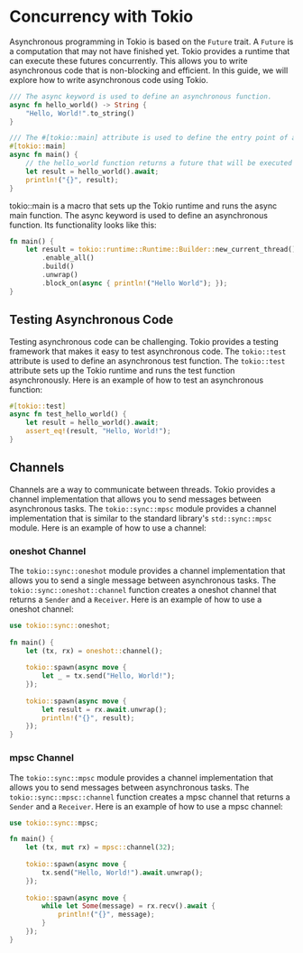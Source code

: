 # Concurrency with Tokio

Asynchronous programming in Tokio is based on the `Future` trait. A `Future` is a computation that may not have finished
yet. Tokio provides a runtime that can execute these futures concurrently. This allows you to write asynchronous code
that is non-blocking and efficient. In this guide, we will explore how to write asynchronous code using Tokio.

```rust
/// The async keyword is used to define an asynchronous function.
async fn hello_world() -> String {
    "Hello, World!".to_string()
}

/// The #[tokio::main] attribute is used to define the entry point of a Tokio application.
#[tokio::main]
async fn main() {
    // the hello_world function returns a future that will be executed by the Tokio runtime
    let result = hello_world().await;
    println!("{}", result);
}
```

tokio::main is a macro that sets up the Tokio runtime and runs the async main function. The async keyword is used to
define an asynchronous function. Its functionality looks like this:

```rust
fn main() {
    let result = tokio::runtime::Runtime::Builder::new_current_thread()
        .enable_all()
        .build()
        .unwrap()
        .block_on(async { println!("Hello World"); });
}
```

## Testing Asynchronous Code

Testing asynchronous code can be challenging. Tokio provides a testing framework that makes it easy to test asynchronous
code. The `tokio::test` attribute is used to define an asynchronous test function. The `tokio::test` attribute sets up
the Tokio runtime and runs the test function asynchronously. Here is an example of how to test an asynchronous function:

```rust
#[tokio::test]
async fn test_hello_world() {
    let result = hello_world().await;
    assert_eq!(result, "Hello, World!");
}
```

## Channels

Channels are a way to communicate between threads. Tokio provides a channel implementation that allows you to send
messages between asynchronous tasks. The `tokio::sync::mpsc` module provides a channel implementation that is similar to
the standard library's `std::sync::mpsc` module. Here is an example of how to use a channel:

### oneshot Channel

The `tokio::sync::oneshot` module provides a channel implementation that allows you to send a single message between
asynchronous tasks. The `tokio::sync::oneshot::channel` function creates a oneshot channel that returns a `Sender` and
a `Receiver`. Here is an example of how to use a oneshot channel:

```rust
use tokio::sync::oneshot;
 
fn main() {
    let (tx, rx) = oneshot::channel();
 
    tokio::spawn(async move {
        let _ = tx.send("Hello, World!");
    });
 
    tokio::spawn(async move {
        let result = rx.await.unwrap();
        println!("{}", result);
    });
}
```

### mpsc Channel

The `tokio::sync::mpsc` module provides a channel implementation that allows you to send messages between asynchronous
tasks. The `tokio::sync::mpsc::channel` function creates a mpsc channel that returns a `Sender` and a `Receiver`. Here
is an example of how to use a mpsc channel:

```rust
use tokio::sync::mpsc;

fn main() {
    let (tx, mut rx) = mpsc::channel(32);
 
    tokio::spawn(async move {
        tx.send("Hello, World!").await.unwrap();
    });
 
    tokio::spawn(async move {
        while let Some(message) = rx.recv().await {
            println!("{}", message);
        }
    });
}
```